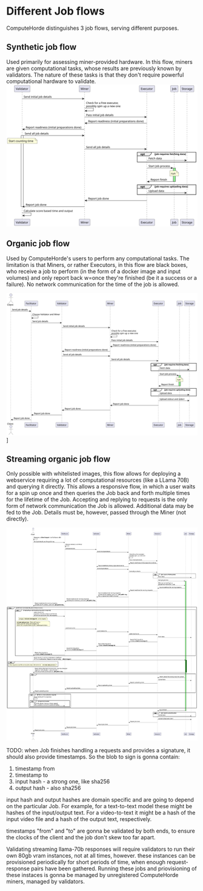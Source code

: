 # Different Job flows

ComputeHorde distinguishes 3 job flows, serving different purposes.

## Synthetic job flow

Used primarily for assessing miner-provided hardware. In this flow, miners are given computational tasks, whose results
are previously known by validators. The nature of these tasks is that they don't require powerful computational hardware
to validate.
![synthetic_job.puml.svg](synthetic_job.puml.svg)


## Organic job flow

Used by ComputeHorde's users to perform any computational tasks. The limitation is that Miners, or rather Executors, in
this flow are black boxes, who receive a job to perform (in the form of a docker image and input volumes) and only
report back w=once they're finished (be it a success or a failure). No network communication for the time of the job
is allowed.

![organic_job.puml.svg](organic_job.puml.svg)]


## Streaming organic job flow

Only possible with whitelisted images, this flow allows for deploying a webservice requiring a lot of computational
resources (like a LLama 70B) and querying it directly. This allows a responsive flow, in which a user waits for a spin
up once and then queries the Job back and forth multiple times for the lifetime of the Job. Accepting and replying to 
requests is the only form of network communication the Job is allowed. Additional data may be fed to the Job. Details
must be, however, passed through the Miner (not directly).

![streaming_organic_job.puml.svg](streaming_organic_job_full.puml.svg)

TODO: when Job finishes handling a requests and provides a signature, it should also provide timestamps. So the blob to
sign is gonna contain:

1. timestamp from
2. timestamp to
3. input hash - a strong one, like sha256
4. output hash - also sha256

input hash and output hashes are domain specific and are going to depend on the particular Job. For example, for a 
text-to-text model these might be hashes of the input/output text. For a video-to-text it might be a hash of the input 
video file and a hash of the output text, respectively.

timestamps "from" and "to" are gonna be validated by both ends, to ensure the clocks of the client and the job don't 
skew too far apart.

Validating streaming llama-70b responses will require validators to run their own 80gb vram instances, not at all times,
however. these instances can be provisioned periodically for short periods of time, when enough request-response pairs 
have been gathered. Running these jobs and priovisioning of these instaces is gonna be managed by unregistered 
ComputeHorde miners, managed by validators.